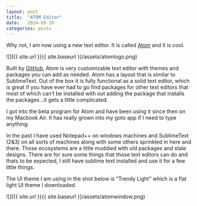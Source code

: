 ```yaml
---
layout: post
title:  "ATOM Editor"
date:   2014-09-10
categories: posts
---
```




Why not, I am now using a new text editor. It is called [Atom][atomio] and it is cool.

![]({{ site.url }}{{ site.baseurl }}/assets/atomlogo.png)

Built by [GitHub][githublink], Atom is very customizable text editor with themes and packages you can add as needed. Atom has a layout that is similar to SublimeText. Out of the box it is fully functional as a solid text editor, which is great if you have ever had to go find packages for other text editors that most of which can’t be installed with out adding the package that installs the packages…it gets a little complicated.

I got into the beta program for Atom and have been using it since then on my Macbook Air. It has really grown into my goto app if I need to type anything.

In the past I have used Notepad++ on windows machines and SublimeText (2&3) on all sorts of machines along with some others sprinkled in here and there. Those ecosystems are a little muddied with old packages and stale designs. There are for sure some things that those text editors can do and thats to be expected, I still have sublime text installed and use it for a few little things.

The UI theme I am using in the shot below is “Trendy Light” which is a flat light UI theme I downloaded.


![]({{ site.url }}{{ site.baseurl }}/assets/atomwindow.png)


[atomio]:      http://atom.io
[githublink]:      http://github.com
